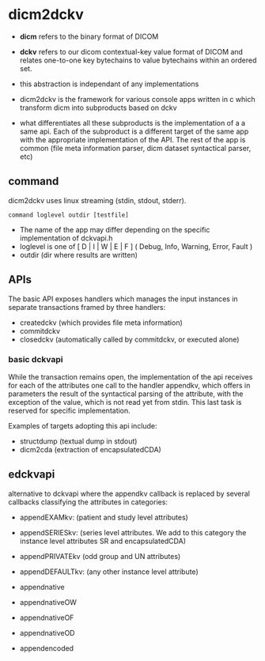 # dicm2dckv

- **dicm** refers to the binary format of DICOM

- **dckv** refers to our dicom contextual-key value format of DICOM and relates one-to-one key bytechains to value bytechains within an ordered set.

- this abstraction is independant of any implementations

- dicm2dckv is the framework  for various console apps written in  c which transform dicm into subproducts based on dckv

- what differentiates all these subproducts is the implementation of a a same api. Each of the subproduct is a different target of the same app with the appropriate implementation of the API. The rest of the app is common (file meta information parser, dicm dataset syntactical parser, etc)



## command

dicm2dckv uses linux streaming (stdin, stdout, stderr).

```
command loglevel outdir [testfile]
```

- The name of the app may differ depending on the specific implementation of dckvapi.h
- loglevel is one of [ D | I | W | E | F ] ( Debug, Info, Warning, Error, Fault )
- outdir (dir where results are written)

## APIs

The basic API exposes handlers which manages the input instances in separate transactions framed by three handlers:
- createdckv (which provides file meta information)
- commitdckv
- closedckv (automatically called by commitdckv, or executed alone)

### basic dckvapi

While the transaction remains open, the implementation of the api receives for each of the attributes one call to the handler appendkv, which offers in parameters the result of the syntactical parsing of the attribute, with the exception of the value, which is not read yet from stdin. This last task is reserved for specific implementation.

Examples of targets adopting this api include:

- structdump (textual dump in stdout)
- dicm2cda (extraction of encapsulatedCDA)

## edckvapi

alternative to dckvapi where the appendkv callback is replaced by several callbacks classifying the attributes in categories:

- appendEXAMkv: (patient and study level attributes)

- appendSERIESkv: (series level attributes. We add to this category the instance level attributes SR and encapsulatedCDA)

- appendPRIVATEkv (odd group and UN attributes)

- appendDEFAULTkv: (any other instance level attribute)
 
 - appendnative
 
 - appendnativeOW
 
 - appendnativeOF
 
 - appendnativeOD

 - appendencoded
